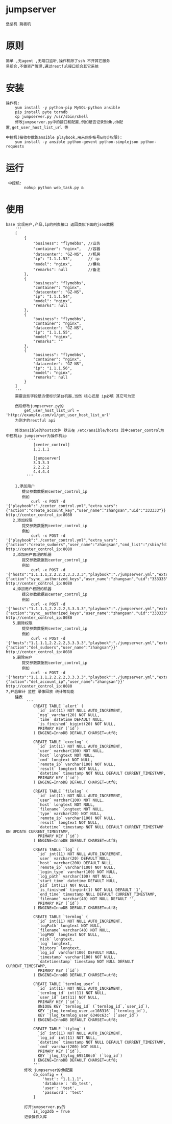 # jumpserver
    堡垒机 跳板机

# 原则
    简单 ,无agent ,无端口监听,操作机除了ssh 不开其它服务
    易组合,不做资产管理,通过restful接口组合其它系统

# 安装
    操作机:
        yum install -y python-pip MySQL-python ansible
        pip install pyte torndb
        cp jumpserver.py /usr/sbin/shell
        修改jumpserver.py中的接口和配置,例如是否记录到db,db配置,get_user_host_list_url 等
    
    中控机(接收参数跑ansible playbook,用来同步帐号&同步权限):
        yum install -y ansible python-gevent python-simplejson python-requests

#  运行
     中控机:
            nohup python web_task.py &

# 使用
    base 实现用户,产品,ip的列表接口 返回类似下面的json数据
        '''
        [
            {
                "business": "flymebbs", //业务
                "container": "nginx",   //容器
                "datacenter": "GZ-NS",  //机房
                "ip": "1.1.1.53",       // ip
                "model": "nginx",       //模块
                "remarks": null         //备注
            },
            {
                "business": "flymebbs",
                "container": "nginx",
                "datacenter": "GZ-NS",
                "ip": "1.1.1.54",
                "model": "nginx",
                "remarks": null
            },
            {
                "business": "flymebbs",
                "container": "nginx",
                "datacenter": "GZ-NS",
                "ip": "1.1.1.55",
                "model": "nginx",
                "remarks": ""
            },
            {
                "business": "flymebbs",
                "container": "nginx",
                "datacenter": "GZ-NS",
                "ip": "1.1.1.56",
                "model": "nginx",
                "remarks": null
            }
        ]
        '''
        需要这些字段是方便标识某台机器,当然 核心还是 ip必填 其它可为空

        然后修改jumpserver.py的
            get_user_host_list_url = 'http://example.com/v1/get_user_host_list_url'
        为刚才的restful api

        修改ansible的hosts文件 默认在 /etc/ansible/hosts 其中center_control为中控机ip jumpserver为操作机ip
              '''
                [center_control]
                1.1.1.1

                [jumpserver]
                3.3.3.3
                2.2.2.2
                4.4.4.4
             '''

        1,添加用户
           提交参数数据到center_control_ip
           例如
               curl -x POST -d '{"playbook":"./center_control.yml","extra_vars":{"action":"create_account_key","user_name":"zhangsan","uid":"333333"}}' http://center_control_ip:8080
       2,添加权限
           提交参数数据到center_control_ip
           例如
               curl -x POST -d '{"playbook":"./center_control.yml","extra_vars":{"action":"create_sudoers","user_name":"zhangsan","cmd_list":"/sbin/fdisk,/sbin/iptables"}}' http://center_control_ip:8080
       3,添加用户管理的机器
           提交参数数据到center_control_ip
           例如
               curl -x POST -d '{"hosts":"1.1.1.1,2.2.2.2,3.3.3.3","playbook":"./jumpserver.yml","extra_vars":{"action":"sync__authorized_keys","user_name":"zhangsan","uid":"333333"}}' http://center_control_ip:8080
       4,添加用户权限的机器
           提交参数数据到center_control_ip
           例如
               curl -x POST -d '{"hosts":"1.1.1.1,2.2.2.2,3.3.3.3","playbook":"./jumpserver.yml","extra_vars":{"action":"sync__authorized_keys","user_name":"zhangsan","uid":"333333"}}' http://center_control_ip:8080
       5,删除权限
           提交参数数据到center_control_ip
           例如
               curl -x POST -d '{"hosts":"1.1.1.1,2.2.2.2,3.3.3.3","playbook":"./jumpserver.yml","extra_vars":{"action":"del_sudoers","user_name":"zhangsan"}}' http://center_control_ip:8080
       6,删除用户
           提交参数数据到center_control_ip
           例如
               curl -x POST -d '{"hosts":"1.1.1.1,2.2.2.2,3.3.3.3","playbook":"./jumpserver.yml","extra_vars":{"action":"del_account_ip","user_name":"zhangsan"}}' http://center_control_ip:8080
    7,开启审计 监控 录像回放 统计等功能
        建表
             '''
                CREATE TABLE `alert` (
                  `id` int(11) NOT NULL AUTO_INCREMENT,
                  `msg` varchar(20) NOT NULL,
                  `time` datetime DEFAULT NULL,
                  `is_finished` bigint(20) NOT NULL,
                  PRIMARY KEY (`id`)
                ) ENGINE=InnoDB DEFAULT CHARSET=utf8;

                CREATE TABLE `execlog` (
                  `id` int(11) NOT NULL AUTO_INCREMENT,
                  `user` varchar(100) NOT NULL,
                  `host` longtext NOT NULL,
                  `cmd` longtext NOT NULL,
                  `remote_ip` varchar(100) NOT NULL,
                  `result` longtext NOT NULL,
                  `datetime` timestamp NOT NULL DEFAULT CURRENT_TIMESTAMP,
                  PRIMARY KEY (`id`)
                ) ENGINE=InnoDB DEFAULT CHARSET=utf8;

                CREATE TABLE `filelog` (
                  `id` int(11) NOT NULL AUTO_INCREMENT,
                  `user` varchar(100) NOT NULL,
                  `host` longtext NOT NULL,
                  `filename` longtext NOT NULL,
                  `type` varchar(20) NOT NULL,
                  `remote_ip` varchar(100) NOT NULL,
                  `result` longtext NOT NULL,
                  `datetime` timestamp NOT NULL DEFAULT CURRENT_TIMESTAMP ON UPDATE CURRENT_TIMESTAMP,
                  PRIMARY KEY (`id`)
                ) ENGINE=InnoDB DEFAULT CHARSET=utf8;

                CREATE TABLE `log` (
                  `id` int(11) NOT NULL AUTO_INCREMENT,
                  `user` varchar(20) DEFAULT NULL,
                  `host` varchar(200) DEFAULT NULL,
                  `remote_ip` varchar(100) NOT NULL,
                  `login_type` varchar(100) NOT NULL,
                  `log_path` varchar(100) NOT NULL,
                  `start_time` datetime DEFAULT NULL,
                  `pid` int(11) NOT NULL,
                  `is_finished` tinyint(1) NOT NULL DEFAULT '1',
                  `end_time` timestamp NULL DEFAULT CURRENT_TIMESTAMP,
                  `filename` varchar(40) NOT NULL DEFAULT '',
                  PRIMARY KEY (`id`)
                ) ENGINE=InnoDB DEFAULT CHARSET=utf8;

                CREATE TABLE `termlog` (
                  `id` int(11) NOT NULL AUTO_INCREMENT,
                  `logPath` longtext NOT NULL,
                  `filename` varchar(40) NOT NULL,
                  `logPWD` longtext NOT NULL,
                  `nick` longtext,
                  `log` longtext,
                  `history` longtext,
                  `log_id` varchar(100) DEFAULT NULL,
                  `timestamp` varchar(100) NOT NULL,
                  `datetimestamp` timestamp NOT NULL DEFAULT CURRENT_TIMESTAMP,
                  PRIMARY KEY (`id`)
                ) ENGINE=InnoDB DEFAULT CHARSET=utf8;

                CREATE TABLE `termlog_user` (
                  `id` int(11) NOT NULL AUTO_INCREMENT,
                  `termlog_id` int(11) NOT NULL,
                  `user_id` int(11) NOT NULL,
                  PRIMARY KEY (`id`),
                  UNIQUE KEY `termlog_id` (`termlog_id`,`user_id`),
                  KEY `jlog_termlog_user_ac108316` (`termlog_id`),
                  KEY `jlog_termlog_user_6340c63c` (`user_id`)
                ) ENGINE=InnoDB DEFAULT CHARSET=utf8;

                CREATE TABLE `ttylog` (
                  `id` int(11) NOT NULL AUTO_INCREMENT,
                  `log_id` int(11) NOT NULL,
                  `datetime` timestamp NOT NULL DEFAULT CURRENT_TIMESTAMP,
                  `cmd` varchar(200) NOT NULL,
                  PRIMARY KEY (`id`),
                  KEY `jlog_ttylog_695186c0` (`log_id`)
                ) ENGINE=InnoDB DEFAULT CHARSET=utf8;
                '''
            修改 jumpserver的db配置
                db_config = {
                    'host': "1.1.1.1",
                    'database': 'db_test',
                    'user': 'test',
                    'password': 'test'
                }

            打开jumpserver.py的
                is_log2db = True
            记录操作入库

